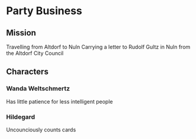 # Party Business

## Mission

Travelling from Altdorf to Nuln
Carrying a letter to Rudolf Gultz in Nuln from the Altdorf City Council

## Characters

### Wanda Weltschmertz

Has little patience for less intelligent people

### Hildegard

Uncounciously counts cards
